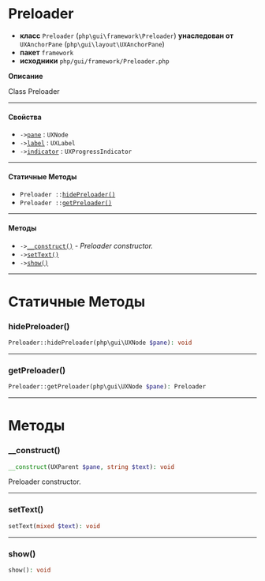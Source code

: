 # Preloader

- **класс** `Preloader` (`php\gui\framework\Preloader`) **унаследован от** `UXAnchorPane` (`php\gui\layout\UXAnchorPane`)
- **пакет** `framework`
- **исходники** `php/gui/framework/Preloader.php`

**Описание**

Class Preloader

---

#### Свойства

- `->`[`pane`](#prop-pane) : `UXNode`
- `->`[`label`](#prop-label) : `UXLabel`
- `->`[`indicator`](#prop-indicator) : `UXProgressIndicator`

---

#### Статичные Методы

- `Preloader ::`[`hidePreloader()`](#method-hidepreloader)
- `Preloader ::`[`getPreloader()`](#method-getpreloader)

---

#### Методы

- `->`[`__construct()`](#method-__construct) - _Preloader constructor._
- `->`[`setText()`](#method-settext)
- `->`[`show()`](#method-show)

---
# Статичные Методы

<a name="method-hidepreloader"></a>

### hidePreloader()
```php
Preloader::hidePreloader(php\gui\UXNode $pane): void
```

---

<a name="method-getpreloader"></a>

### getPreloader()
```php
Preloader::getPreloader(php\gui\UXNode $pane): Preloader
```

---
# Методы

<a name="method-__construct"></a>

### __construct()
```php
__construct(UXParent $pane, string $text): void
```
Preloader constructor.

---

<a name="method-settext"></a>

### setText()
```php
setText(mixed $text): void
```

---

<a name="method-show"></a>

### show()
```php
show(): void
```